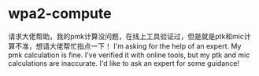 # wpa2-compute
请求大佬帮助，我的pmk计算没问题，在线上工具验证过，但是就是ptk和mic计算不准，想请大佬帮忙指点一下！
I'm asking for the help of an expert. My pmk calculation is fine. I've verified it with online tools, but my ptk and mic calculations are inaccurate. I'd like to ask an expert for some guidance!
